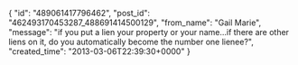  {
   "id": "489061417796462",
   "post_id": "462493170453287_488691414500129",
   "from_name": "Gail Marie",
   "message": "if you put a  lien your property or your name...if there are other liens on it, do you automatically become the number one lienee?",
   "created_time": "2013-03-06T22:39:30+0000"
 }

